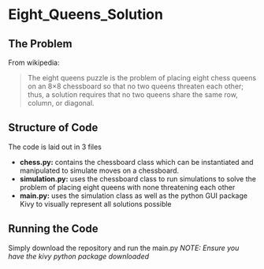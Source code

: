 # Eight_Queens_Solution

## The Problem 
From wikipedia: 
>The eight queens puzzle is the problem of placing eight chess queens on an 8×8 chessboard so that no two queens threaten each other; thus, a solution requires that no two queens share the same row, column, or diagonal.

## Structure of Code 
The code is laid out in 3 files 
- **chess.py:** contains the chessboard class which can be instantiated and manipulated to simulate moves on a chessboard. 
- **simulation.py:** uses the chessboard class to run simulations to solve the problem of placing eight queens with none threatening each other 
- **main.py:** uses the simulation class as well as the python GUI package Kivy to visually represent all solutions possible 

## Running the Code 
Simply download the repository and run the main.py 
*NOTE: Ensure you have the kivy python package downloaded* 
